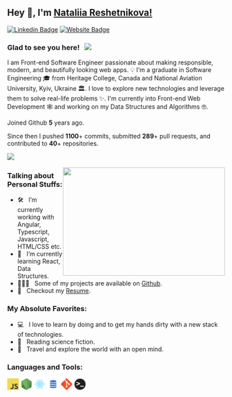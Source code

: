 ## Hey 👋, I'm [Nataliia Reshetnikova!](https://github.com/nataliia-reshetnikova/)

[![Linkedin Badge](https://img.shields.io/badge/-LinkedIn-0e76a8?style=flat-square&logo=Linkedin&logoColor=white)](https://linkedin.com/in/nataliiareshetnikova)
[![Website Badge](https://img.shields.io/badge/Website-3b5998?style=flat-square&logo=google-chrome&logoColor=white)](https://nataliiareshetnikova.wordpress.com/)

### Glad to see you here! &nbsp; ![](https://visitor-badge.glitch.me/badge?page_id=iampavangandhi.iampavangandhi&style=flat-square&color=0088cc)

I am Front-end Software Engineer passionate about making responsible, modern, and beautifully looking web apps. 💡 I'm a graduate in Software Engineering 🎓 from Heritage College, Canada and National Aviation University, Kyiv, Ukraine 🏛.  I love to explore new technologies and leverage them to solve real-life problems ✨. I'm currently into Front-end Web Development 🕸️ and working on my Data Structures and Algorithms 🤓.

Joined Github **5** years ago.

Since then I pushed **1100**+ commits, submitted **289**+ pull requests,  and contributed to **40**+  repositories.

[![](https://gitwar.herokuapp.com/badge?username=iampavangandhi&label=Gitwar%20Profile%20Score&style=for-the-badge&color=0088cc)](https://gitwar.herokuapp.com/)

<img align="right" height="250" width="375" alt="" src="https://raw.githubusercontent.com/iampavangandhi/iampavangandhi/master/gifs/coder.gif" />

### Talking about Personal Stuffs:

- 🛠 &nbsp; I’m currently working with Angular, <br /> Typescript, Javascript, HTML/CSS etc.
- 🚀 &nbsp; I’m currently learning React, Data Structures.
- 👨🏻‍💻 &nbsp; Some of my projects are available on [Github](https://github.com/nataliia-reshetnikova).
- 📝 &nbsp; Checkout my [Resume](https://github.com/iampavangandhi/iampavangandhi/blob/master/resume.pdf).

### My Absolute Favorites:

- 💻 &nbsp; I love to learn by doing and to get my hands dirty with a new stack of technologies.
- 📰 &nbsp; Reading science fiction.
- 🍕 &nbsp; Travel and explore the world with an open mind.

### Languages and Tools:

<code><img height="27" src="https://raw.githubusercontent.com/github/explore/80688e429a7d4ef2fca1e82350fe8e3517d3494d/topics/javascript/javascript.png" alt="javascript"></code>
<code><img height="27" src="https://raw.githubusercontent.com/github/explore/80688e429a7d4ef2fca1e82350fe8e3517d3494d/topics/nodejs/nodejs.png" alt="nodejs"></code>
<code><img height="27" src="https://raw.githubusercontent.com/github/explore/80688e429a7d4ef2fca1e82350fe8e3517d3494d/topics/react/react.png" alt="react"></code>
<code><img height="27" src="https://raw.githubusercontent.com/github/explore/80688e429a7d4ef2fca1e82350fe8e3517d3494d/topics/sql/sql.png" alt="sql"></code>
<code><img height="27" src="https://raw.githubusercontent.com/devicons/devicon/master/icons/git/git-original.svg" alt="git"></code>
<code><img height="27" src="https://raw.githubusercontent.com/github/explore/80688e429a7d4ef2fca1e82350fe8e3517d3494d/topics/terminal/terminal.png" alt="terminal"></code>
<!--
<code><img height="25" src="https://raw.githubusercontent.com/github/explore/80688e429a7d4ef2fca1e82350fe8e3517d3494d/topics/sass/sass.png" alt="sass"></code>
-->
